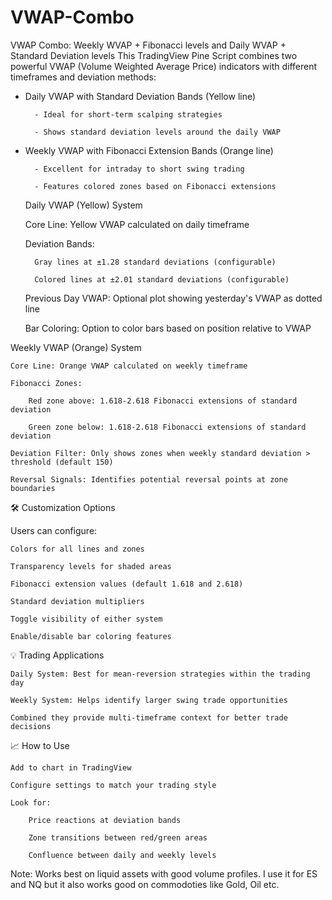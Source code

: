 # VWAP-Combo 
VWAP Combo: Weekly WVAP + Fibonacci levels and Daily WVAP + Standard Deviation levels 
This TradingView Pine Script combines two powerful VWAP (Volume Weighted Average Price) indicators with different timeframes and deviation methods:

- Daily VWAP with Standard Deviation Bands (Yellow line)

        - Ideal for short-term scalping strategies

        - Shows standard deviation levels around the daily VWAP

- Weekly VWAP with Fibonacci Extension Bands (Orange line)

        - Excellent for intraday to short swing trading

        - Features colored zones based on Fibonacci extensions



  Daily VWAP (Yellow) System

    Core Line: Yellow VWAP calculated on daily timeframe

    Deviation Bands:

        Gray lines at ±1.28 standard deviations (configurable)

        Colored lines at ±2.01 standard deviations (configurable)

    Previous Day VWAP: Optional plot showing yesterday's VWAP as dotted line

    Bar Coloring: Option to color bars based on position relative to VWAP



Weekly VWAP (Orange) System

    Core Line: Orange VWAP calculated on weekly timeframe

    Fibonacci Zones:

        Red zone above: 1.618-2.618 Fibonacci extensions of standard deviation

        Green zone below: 1.618-2.618 Fibonacci extensions of standard deviation

    Deviation Filter: Only shows zones when weekly standard deviation > threshold (default 150)

    Reversal Signals: Identifies potential reversal points at zone boundaries



🛠 Customization Options

Users can configure:

    Colors for all lines and zones

    Transparency levels for shaded areas

    Fibonacci extension values (default 1.618 and 2.618)

    Standard deviation multipliers

    Toggle visibility of either system

    Enable/disable bar coloring features



💡 Trading Applications

    Daily System: Best for mean-reversion strategies within the trading day

    Weekly System: Helps identify larger swing trade opportunities

    Combined they provide multi-timeframe context for better trade decisions



📈 How to Use

    Add to chart in TradingView

    Configure settings to match your trading style

    Look for:

        Price reactions at deviation bands

        Zone transitions between red/green areas

        Confluence between daily and weekly levels

Note: Works best on liquid assets with good volume profiles. I use it for ES and NQ but it also works good on commodoties like Gold, Oil etc.  
